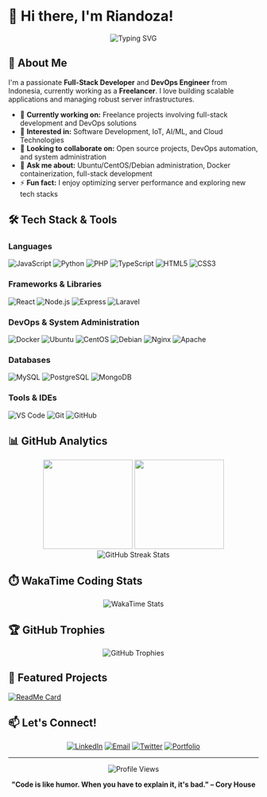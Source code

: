 # 👋 Hi there, I'm Riandoza!

<div align="center">
  <img src="https://readme-typing-svg.herokuapp.com?font=Fira+Code&size=22&duration=3000&pause=1000&color=2F81F7&center=true&width=600&lines=Full-Stack+Developer+from+Indonesia;Passionate+about+Software+%26+IoT;Always+learning+new+technologies" alt="Typing SVG" />
</div>

## 🚀 About Me

I'm a passionate **Full-Stack Developer** and **DevOps Engineer** from Indonesia, currently working as a **Freelancer**. I love building scalable applications and managing robust server infrastructures.

- 🔭 **Currently working on:** Freelance projects involving full-stack development and DevOps solutions
- 👀 **Interested in:** Software Development, IoT, AI/ML, and Cloud Technologies
- 👯 **Looking to collaborate on:** Open source projects, DevOps automation, and system administration
- 💬 **Ask me about:** Ubuntu/CentOS/Debian administration, Docker containerization, full-stack development
- ⚡ **Fun fact:** I enjoy optimizing server performance and exploring new tech stacks

## 🛠️ Tech Stack & Tools

### Languages
![JavaScript](https://img.shields.io/badge/-JavaScript-F7DF1E?style=flat-square&logo=javascript&logoColor=black)
![Python](https://img.shields.io/badge/-Python-3776AB?style=flat-square&logo=python&logoColor=white)
![PHP](https://img.shields.io/badge/-PHP-777BB4?style=flat-square&logo=php&logoColor=white)
![TypeScript](https://img.shields.io/badge/-TypeScript-3178C6?style=flat-square&logo=typescript&logoColor=white)
![HTML5](https://img.shields.io/badge/-HTML5-E34F26?style=flat-square&logo=html5&logoColor=white)
![CSS3](https://img.shields.io/badge/-CSS3-1572B6?style=flat-square&logo=css3&logoColor=white)

### Frameworks & Libraries
![React](https://img.shields.io/badge/-React-61DAFB?style=flat-square&logo=react&logoColor=black)
![Node.js](https://img.shields.io/badge/-Node.js-339933?style=flat-square&logo=node.js&logoColor=white)
![Express](https://img.shields.io/badge/-Express-000000?style=flat-square&logo=express&logoColor=white)
![Laravel](https://img.shields.io/badge/-Laravel-FF2D20?style=flat-square&logo=laravel&logoColor=white)

### DevOps & System Administration
![Docker](https://img.shields.io/badge/-Docker-2496ED?style=flat-square&logo=docker&logoColor=white)
![Ubuntu](https://img.shields.io/badge/-Ubuntu-E95420?style=flat-square&logo=ubuntu&logoColor=white)
![CentOS](https://img.shields.io/badge/-CentOS-262577?style=flat-square&logo=centos&logoColor=white)
![Debian](https://img.shields.io/badge/-Debian-A81D33?style=flat-square&logo=debian&logoColor=white)
![Nginx](https://img.shields.io/badge/-Nginx-009639?style=flat-square&logo=nginx&logoColor=white)
![Apache](https://img.shields.io/badge/-Apache-D22128?style=flat-square&logo=apache&logoColor=white)

### Databases
![MySQL](https://img.shields.io/badge/-MySQL-4479A1?style=flat-square&logo=mysql&logoColor=white)
![PostgreSQL](https://img.shields.io/badge/-PostgreSQL-336791?style=flat-square&logo=postgresql&logoColor=white)
![MongoDB](https://img.shields.io/badge/-MongoDB-47A248?style=flat-square&logo=mongodb&logoColor=white)

### Tools & IDEs
![VS Code](https://img.shields.io/badge/-VS%20Code-007ACC?style=flat-square&logo=visual-studio-code&logoColor=white)
![Git](https://img.shields.io/badge/-Git-F05032?style=flat-square&logo=git&logoColor=white)
![GitHub](https://img.shields.io/badge/-GitHub-181717?style=flat-square&logo=github&logoColor=white)

## 📊 GitHub Analytics

<div align="center">
  <img height="180em" src="https://github-readme-stats.vercel.app/api?username=riandoza&show_icons=true&theme=tokyonight&include_all_commits=true&count_private=true"/>
  <img height="180em" src="https://github-readme-stats.vercel.app/api/top-langs/?username=riandoza&layout=compact&langs_count=8&theme=tokyonight"/>
</div>

<div align="center">
  <img src="https://github-readme-streak-stats.herokuapp.com/?user=riandoza&theme=tokyonight" alt="GitHub Streak Stats"/>
</div>

## ⏱️ WakaTime Coding Stats

<div align="center">
  <img src="https://github-readme-stats.vercel.app/api/wakatime?username=riandoza&theme=tokyonight" alt="WakaTime Stats"/>
</div>

## 🏆 GitHub Trophies

<div align="center">
  <img src="https://github-profile-trophy.vercel.app/?username=riandoza&theme=tokyonight&no-frame=true&no-bg=false&margin-w=4" alt="GitHub Trophies"/>
</div>

## 🌱 Featured Projects

<!-- You can add your best repositories here -->
[![ReadMe Card](https://github-readme-stats.vercel.app/api/pin/?username=riandoza&repo=frankenphp-laravel&theme=tokyonight)](https://github.com/riandoza/frankenphp-laravel)

## 📫 Let's Connect!

<div align="center">
  
[![LinkedIn](https://img.shields.io/badge/-LinkedIn-0077B5?style=for-the-badge&logo=linkedin&logoColor=white)](https://linkedin.com/in/riandoza)
[![Email](https://img.shields.io/badge/-Email-D14836?style=for-the-badge&logo=gmail&logoColor=white)](mailto:riandoza@example.com)
[![Twitter](https://img.shields.io/badge/-Twitter-1DA1F2?style=for-the-badge&logo=twitter&logoColor=white)](https://twitter.com/riandoza)
[![Portfolio](https://img.shields.io/badge/-Portfolio-000000?style=for-the-badge&logo=vercel&logoColor=white)](https://github.com/riandoza)

</div>

---

<div align="center">
  <img src="https://komarev.com/ghpvc/?username=riandoza&color=blueviolet&style=flat-square&label=Profile+Views" alt="Profile Views"/>
  
  **"Code is like humor. When you have to explain it, it's bad." – Cory House**
</div>
